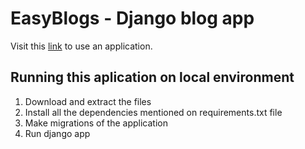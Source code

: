 # **EasyBlogs - Django blog app**

Visit this [link](https://blogsmadeeasy.herokuapp.com/) to use an application.


## Running this aplication on local environment
  1. Download and extract the files
  2. Install all the dependencies mentioned on requirements.txt file
  3. Make migrations of the application
  4. Run django app
